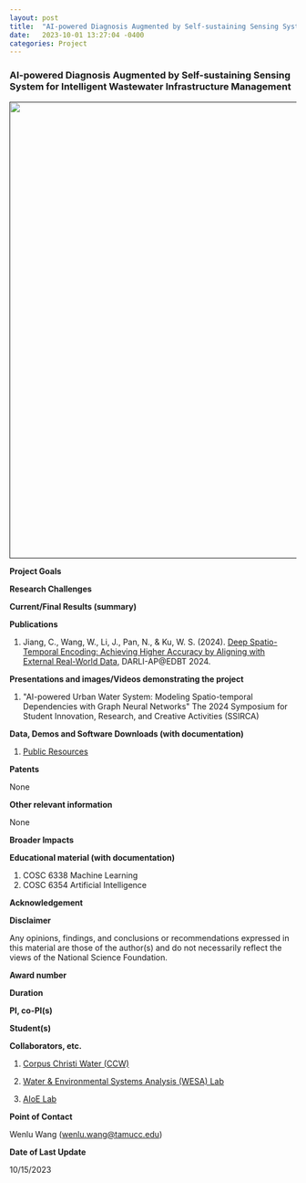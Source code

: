 ```yaml
---
layout: post
title:  "AI-powered Diagnosis Augmented by Self-sustaining Sensing System for Intelligent Wastewater Infrastructure Management"
date:   2023-10-01 13:27:04 -0400
categories: Project
---
```


### AI-powered Diagnosis Augmented by Self-sustaining Sensing System for Intelligent Wastewater Infrastructure Management

<a href=""> <img align="center" src="{{ site.url }}{{ site.baseurl }}/images/water.png" style="width: 800px; box-shadow: none;"></a><br>

**Project Goals**

**Research Challenges**

**Current/Final Results (summary)**

**Publications**

   1. Jiang, C., Wang, W., Li, J., Pan, N., & Ku, W. S. (2024). [Deep Spatio-Temporal Encoding: Achieving Higher Accuracy by Aligning with External Real-World Data](https://ceur-ws.org/Vol-3651/DARLI-AP-4.pdf), DARLI-AP@EDBT 2024.

**Presentations and images/Videos demonstrating the project**
   
   1. "AI-powered Urban Water System: Modeling Spatio-temporal Dependencies with Graph Neural Networks" The 2024 Symposium for Student Innovation, Research, and Creative Activities (SSIRCA)

**Data, Demos and Software Downloads (with documentation)**

   1. [Public Resources](https://github.com/VV123/AI4Hydro)

**Patents**
  
   None

**Other relevant information**

   None

**Broader Impacts**


**Educational material (with documentation)**

   1. COSC 6338 Machine Learning
   2. COSC 6354 Artificial Intelligence


**Acknowledgement**

**Disclaimer**

   Any opinions, findings, and conclusions or recommendations expressed in this material are those of the author(s) and do not necessarily reflect the views of the National Science Foundation.

**Award number**

**Duration**

**PI, co-PI(s)**

**Student(s)**

**Collaborators, etc.**

   1. [Corpus Christi Water (CCW)](https://www.cctexas.com/departments/water-department)

   2. [Water & Environmental Systems Analysis (WESA) Lab](https://www.wesalab.com/)

   3. [AIoE Lab](https://sites.google.com/view/iot-laboratory)


**Point of Contact**

   Wenlu Wang (wenlu.wang@tamucc.edu)

**Date of Last Update**

   10/15/2023




